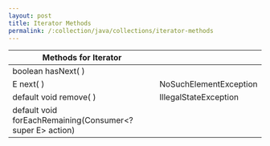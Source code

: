 ```yaml
---
layout: post
title: Iterator Methods
permalink: /:collection/java/collections/iterator-methods
---
```


|Methods for Iterator|	|
|---|---|
|boolean hasNext( )     |
|E next( )              |NoSuchElementException
|default void remove( ) |IllegalStateException
|default void forEachRemaining(Consumer<? super E> action)	|
